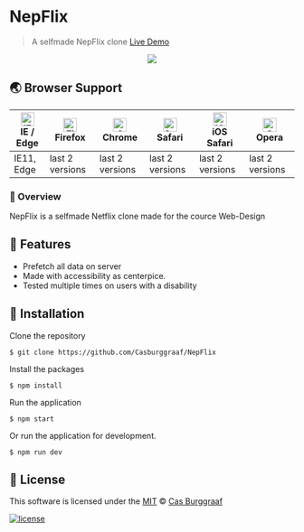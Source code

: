 # NepFlix
> A selfmade NepFlix clone <a href="https://nepflix.casburggraaf.com">Live Demo</a>


<p align="center"><a href="https://groei.amsterdam"><img src="https://user-images.githubusercontent.com/373753/83531480-55170d80-a4ed-11ea-97f4-25af443e6705.png"/>
</a></p>


## 🌏 Browser Support

| [<img src="https://raw.githubusercontent.com/alrra/browser-logos/master/src/edge/edge_48x48.png" alt="IE / Edge" width="24px" height="24px" />](http://godban.github.io/browsers-support-badges/)</br>IE / Edge | [<img src="https://raw.githubusercontent.com/alrra/browser-logos/master/src/firefox/firefox_48x48.png" alt="Firefox" width="24px" height="24px" />](http://godban.github.io/browsers-support-badges/)</br>Firefox | [<img src="https://raw.githubusercontent.com/alrra/browser-logos/master/src/chrome/chrome_48x48.png" alt="Chrome" width="24px" height="24px" />](http://godban.github.io/browsers-support-badges/)</br>Chrome | [<img src="https://raw.githubusercontent.com/alrra/browser-logos/master/src/safari/safari_48x48.png" alt="Safari" width="24px" height="24px" />](http://godban.github.io/browsers-support-badges/)</br>Safari | [<img src="https://raw.githubusercontent.com/alrra/browser-logos/master/src/safari-ios/safari-ios_48x48.png" alt="iOS Safari" width="24px" height="24px" />](http://godban.github.io/browsers-support-badges/)</br>iOS Safari | [<img src="https://raw.githubusercontent.com/alrra/browser-logos/master/src/opera/opera_48x48.png" alt="Opera" width="24px" height="24px" />](http://godban.github.io/browsers-support-badges/)</br>Opera |
| --------- | --------- | --------- | --------- | --------- | --------- |
| IE11, Edge| last 2 versions| last 2 versions| last 2 versions| last 2 versions| last 2 versions

### 📙 Overview

NepFlix is a selfmade Netflix clone made for the cource Web-Design

## 🎨 Features
* Prefetch all data on server
* Made with accessibility as centerpice.
* Tested multiple times on users with a disability

## 🚀 Installation
Clone the repository
```console
$ git clone https://github.com/Casburggraaf/NepFlix
```
Install the packages
```console
$ npm install
```
Run the application
```console
$ npm start
```
Or run the application for development.
```console
$ npm run dev
```


## 📜 License
This software is licensed under the [MIT](https://github.com/nhnent/tui.editor/blob/master/LICENSE) © [Cas Burggraaf](https://github.com/CasBurggraaf)

 [![license](https://img.shields.io/github/license/nhnent/tui.editor.svg)](https://github.com/nhnent/tui.editor/blob/master/LICENSE)
